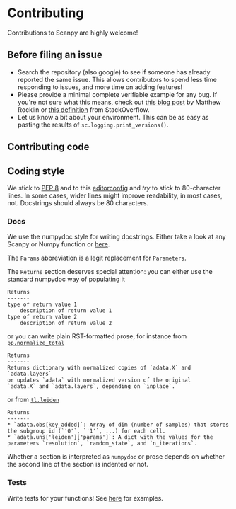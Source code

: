 # Contributing

Contributions to Scanpy are highly welcome!

## Before filing an issue

* Search the repository (also google) to see if someone has already reported the same issue. This allows contributors to spend less time responding to issues, and more time on adding features!
* Please provide a minimal complete verifiable example for any bug. If you're not sure what this means, check out [this blog post](http://matthewrocklin.com/blog/work/2018/02/28/minimal-bug-reports) by Matthew Rocklin or [this definition](https://stackoverflow.com/help/mcve) from StackOverflow.
* Let us know a bit about your environment. This can be as easy as pasting the results of `sc.logging.print_versions()`.

## Contributing code

## Coding style

We stick to [PEP 8](https://www.python.org/dev/peps/pep-0008) and to this [editorconfig](https://github.com/theislab/scanpy/blob/master/.editorconfig) and *try* to stick to 80-character lines. In some cases, wider lines might improve readability, in most cases, not. Docstrings should always be 80 characters.

### Docs

We use the numpydoc style for writing docstrings. Either take a look at any Scanpy or Numpy function or [here](http://sphinxcontrib-napoleon.readthedocs.io/en/latest/example_numpy.html).

The `Params` abbreviation is a legit replacement for `Parameters`.

The `Returns` section deserves special attention: you can either use the standard numpydoc way of populating it
```
Returns
-------
type of return value 1
    description of return value 1
type of return value 2
    description of return value 2
```
or you can write plain RST-formatted prose, for instance from [`pp.normalize_total`](https://scanpy.readthedocs.io/en/latest/api/scanpy.pp.normalize_total.html)
```
Returns
-------
Returns dictionary with normalized copies of `adata.X` and `adata.layers`
or updates `adata` with normalized version of the original
`adata.X` and `adata.layers`, depending on `inplace`.
```
or from [`tl.leiden`](https://scanpy.readthedocs.io/en/latest/api/scanpy.tl.leiden.html)
```
Returns
-------
* `adata.obs[key_added]`: Array of dim (number of samples) that stores the subgroup id (`'0'`, `'1'`, ...) for each cell.
* `adata.uns['leiden']['params']`: A dict with the values for the parameters `resolution`, `random_state`, and `n_iterations`.
```
Whether a section is interpreted as `numpydoc` or prose depends on whether the second line of the section is indented or not.


### Tests

Write tests for your functions! See [here](https://github.com/theislab/scanpy/tree/master/scanpy/tests) for examples.